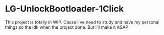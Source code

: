 # LG-UnlockBootloader-1Click
This project is totally in WIP.  Cause i've need to study and have my personal things so the idk when the project done. But i'll make it ASAP
